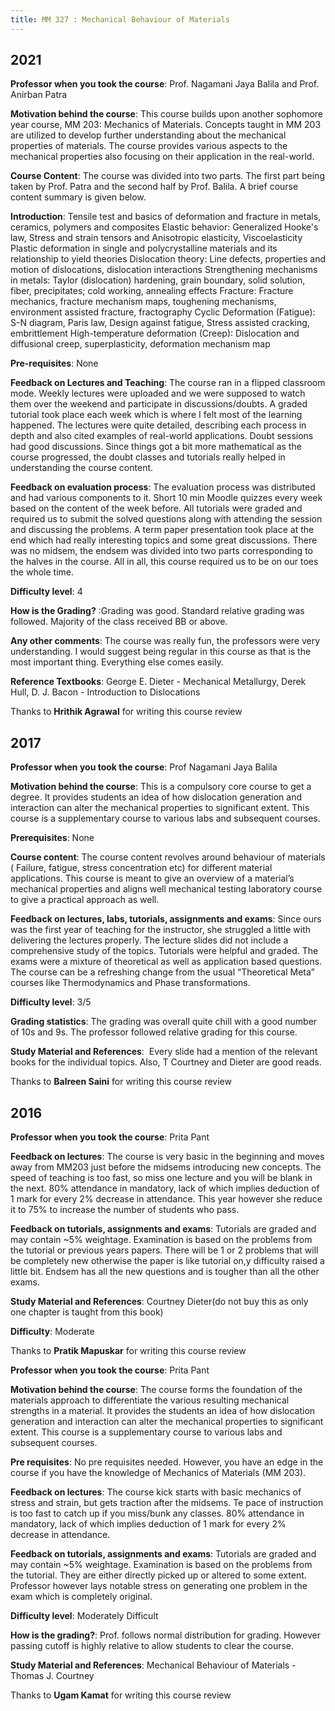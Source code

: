 ```yaml
---
title: MM 327 : Mechanical Behaviour of Materials
---
```


## 2021

**Professor when you took the course**: Prof. Nagamani Jaya Balila and Prof. Anirban Patra

**Motivation behind the course**: This course builds upon another sophomore year course, MM 203: Mechanics of Materials. Concepts taught in MM 203 are utilized to develop further understanding about the mechanical properties of materials. The course provides various aspects to the mechanical properties also focusing on their application in the real-world.

**Course Content**: The course was divided into two parts. The first part being taken by Prof. Patra and the second half by Prof. Balila. A brief course content summary is given below.

**Introduction**: Tensile test and basics of deformation and fracture in metals, ceramics, polymers and composites Elastic behavior: Generalized Hooke's law, Stress and strain tensors and Anisotropic elasticity, Viscoelasticity Plastic deformation in single and polycrystalline materials and its relationship to yield theories Dislocation theory: Line defects, properties and motion of dislocations, dislocation interactions Strengthening mechanisms in metals: Taylor (dislocation) hardening, grain boundary, solid solution, fiber, precipitates; cold working, annealing effects Fracture: Fracture mechanics, fracture mechanism maps, toughening mechanisms, environment assisted fracture, fractography Cyclic Deformation (Fatigue): S-N diagram, Paris law, Design against fatigue, Stress assisted cracking, embrittlement High-temperature deformation (Creep): Dislocation and diffusional creep, superplasticity, deformation mechanism map

**Pre-requisites**: None

**Feedback on Lectures and Teaching**: The course ran in a flipped classroom mode. Weekly lectures were uploaded and we were supposed to watch them over the weekend and participate in discussions/doubts. A graded tutorial took place each week which is where I felt most of the learning happened. The lectures were quite detailed, describing each process in depth and also cited examples of real-world applications. Doubt sessions had good discussions. Since things got a bit more mathematical as the course progressed, the doubt classes and tutorials really helped in understanding the course content.

**Feedback on evaluation process**: The evaluation process was distributed and had various components to it. Short 10 min Moodle quizzes every week based on the content of the week before. All tutorials were graded and required us to submit the solved questions along with attending the session and discussing the problems. A term paper presentation took place at the end which had really interesting topics and some great discussions. There was no midsem, the endsem was divided into two parts corresponding to the halves in the course. All in all, this course required us to be on our toes the whole time.

**Difficulty level**: 4

**How is the Grading?** :Grading was good. Standard relative grading was followed. Majority of the class received BB or above.

**Any other comments**: The course was really fun, the professors were very understanding. I would suggest being regular in this course as that is the most important thing. Everything else comes easily.

**Reference Textbooks**: George E. Dieter - Mechanical Metallurgy, Derek Hull, D. J. Bacon - Introduction to Dislocations

Thanks to **Hrithik Agrawal** for writing this course review

## 2017

**Professor when you took the course**: Prof Nagamani Jaya Balila

**Motivation behind the course**: This is a compulsory core course to get a degree. It provides students an idea of how dislocation generation and interaction can alter the mechanical properties to significant extent. This course is a supplementary course to various labs and subsequent courses.

**Prerequisites**: None

**Course content**: The course content revolves around behaviour of materials ( Failure, fatigue, stress concentration etc) for different material applications. This course is meant to give an overview of a material’s mechanical properties and aligns well mechanical testing laboratory course to give a practical approach as well.

**Feedback on lectures, labs, tutorials, assignments and exams**: Since ours was the first year of teaching for the instructor, she struggled a little with delivering the lectures properly. The lecture slides did not include a comprehensive study of the topics. Tutorials were helpful and graded. The exams were a mixture of theoretical as well as application based questions. The course can be a refreshing change from the usual “Theoretical Meta” courses like Thermodynamics and Phase transformations.

**Difficulty level**: 3/5

**Grading statistics**: The grading was overall quite chill with a good number of 10s and 9s. The professor followed relative grading for this course.

**Study Material and References**:  Every slide had a mention of the relevant books for the individual topics. Also, T Courtney and Dieter are good reads.

Thanks to **Balreen Saini** for writing this course review

## 2016

**Professor when you took the course**: Prita Pant

**Feedback on lectures**: The course is very basic in the beginning and moves away from MM203 just before the midsems introducing new concepts. The speed of teaching is too fast, so miss one lecture and you will be blank in the next. 80% attendance in mandatory, lack of which implies deduction of 1 mark for every 2% decrease in attendance. This year however she reduce it to 75% to increase the number of students who pass.

**Feedback on tutorials, assignments and exams**: Tutorials are graded and may contain ~5% weightage. Examination is based on the problems from the tutorial or previous years papers. There will be 1 or 2 problems that will be completely new otherwise the paper is like tutorial on,y difficulty raised a little bit. Endsem has all the new questions and is tougher than all the other exams.

**Study Material and References**: Courtney Dieter(do not buy this as only one chapter is taught from this book)

**Difficulty**: Moderate

Thanks to **Pratik Mapuskar** for writing this course review


**Professor when you took the course**: Prita Pant

**Motivation behind the course**: The course forms the foundation of the materials approach to differentiate the various resulting mechanical strengths in a material. It provides the students an idea of how dislocation generation and interaction can alter the mechanical properties to significant extent. This course is a supplementary course to various labs and subsequent courses.

**Pre requisites**: No pre requisites needed. However, you have an edge in the course if you have the knowledge of Mechanics of Materials (MM 203).

**Feedback on lectures**: The course kick starts with basic mechanics of stress and strain, but gets traction after the midsems. Te pace of instruction is too fast to catch up if you miss/bunk any classes. 80% attendance in mandatory, lack of which implies deduction of 1 mark for every 2% decrease in attendance.

**Feedback on tutorials, assignments and exams**: Tutorials are graded and may contain ~5% weightage. Examination is based on the problems from the tutorial. They are either directly picked up or altered to some extent. Professor however lays notable stress on generating one problem in the exam which is completely original.

**Difficulty level**: Moderately Difficult

**How is the grading?**: Prof. follows normal distribution for grading. However passing cutoff is highly relative to allow students to clear the course.

**Study Material and References**: Mechanical Behaviour of Materials - Thomas J. Courtney

Thanks to **Ugam Kamat** for writing this course review
